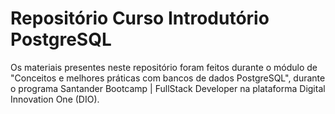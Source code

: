 # Repositório Curso Introdutório PostgreSQL

Os materiais presentes neste repositório foram feitos durante o módulo de "Conceitos e melhores práticas com bancos de dados PostgreSQL", durante o programa Santander Bootcamp | FullStack Developer na plataforma Digital Innovation One (DIO).

